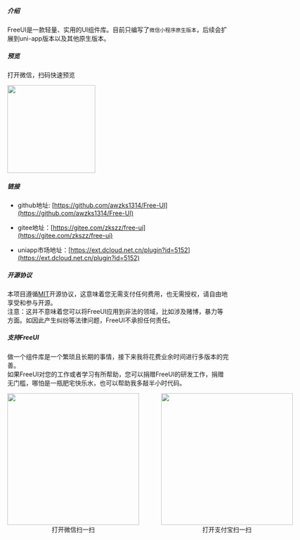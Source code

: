 
##### 介绍

FreeUI是一款轻量、实用的UI组件库。目前只编写了`微信小程序原生版本`，后续会扩展到uni-app版本以及其他原生版本。

##### 预览

打开微信，扫码快速预览

<div align="left"><image src="https://imgtu.com/i/2nN0yt" width="200" height="200"> </image></div>

##### 链接

- github地址: [https://github.com/awzks1314/Free-UI](https://github.com/awzks1314/Free-UI)

- gitee地址：[https://gitee.com/zkszz/free-ui](https://gitee.com/zkszz/free-ui)

- uniapp市场地址：[https://ext.dcloud.net.cn/plugin?id=5152](https://ext.dcloud.net.cn/plugin?id=5152)

##### 开源协议

本项目遵循[MIT](https://en.wikipedia.org/wiki/MIT_License)开源协议，这意味着您无需支付任何费用，也无需授权，请自由地享受和参与开源。
<br>
注意：这并不意味着您可以将FreeUI应用到非法的领域，比如涉及赌博，暴力等方面。如因此产生纠纷等法律问题，FreeUI不承担任何责任。

##### 支持FreeUI

做一个组件库是一个繁琐且长期的事情，接下来我将花费业余时间进行多版本的完善。
<br>
如果FreeUI对您的工作或者学习有所帮助，您可以捐赠FreeUI的研发工作，捐赠无门槛，哪怕是一瓶肥宅快乐水，也可以帮助我多敲半小时代码。

<div style="display:flex;">
	<div align="center"><image src="https://imgtu.com/i/2nNdSA" width="300" height="300"> </image><div>打开微信扫一扫</div></div>
	<div style="margin-left:50px;" align="center"><image src="https://imgtu.com/i/2nNBOP" width="300" height="300"> </image><div>打开支付宝扫一扫</div></div>
</div>









